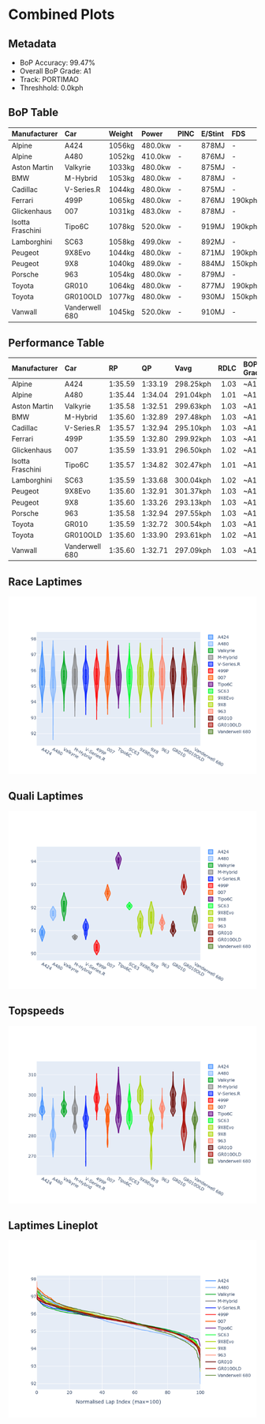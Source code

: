 # Combined Plots

## Metadata

- BoP Accuracy: 99.47%
- Overall BoP Grade: A1
- Track: PORTIMAO
- Threshhold: 0.0kph

## BoP Table
| Manufacturer     | Car            | Weight   | Power   | PINC   | E/Stint   | FDS    |
|:-----------------|:---------------|:---------|:--------|:-------|:----------|:-------|
| Alpine           | A424           | 1056kg   | 480.0kw | -      | 878MJ     | -      |
| Alpine           | A480           | 1052kg   | 410.0kw | -      | 876MJ     | -      |
| Aston Martin     | Valkyrie       | 1033kg   | 480.0kw | -      | 875MJ     | -      |
| BMW              | M-Hybrid       | 1053kg   | 480.0kw | -      | 878MJ     | -      |
| Cadillac         | V-Series.R     | 1044kg   | 480.0kw | -      | 875MJ     | -      |
| Ferrari          | 499P           | 1065kg   | 480.0kw | -      | 876MJ     | 190kph |
| Glickenhaus      | 007            | 1031kg   | 483.0kw | -      | 878MJ     | -      |
| Isotta Fraschini | Tipo6C         | 1078kg   | 520.0kw | -      | 919MJ     | 190kph |
| Lamborghini      | SC63           | 1058kg   | 499.0kw | -      | 892MJ     | -      |
| Peugeot          | 9X8Evo         | 1044kg   | 480.0kw | -      | 871MJ     | 190kph |
| Peugeot          | 9X8            | 1040kg   | 489.0kw | -      | 884MJ     | 150kph |
| Porsche          | 963            | 1054kg   | 480.0kw | -      | 879MJ     | -      |
| Toyota           | GR010          | 1064kg   | 480.0kw | -      | 877MJ     | 190kph |
| Toyota           | GR010OLD       | 1077kg   | 480.0kw | -      | 930MJ     | 150kph |
| Vanwall          | Vanderwell 680 | 1045kg   | 520.0kw | -      | 910MJ     | -      |

## Performance Table
| Manufacturer     | Car            | RP      | QP      | Vavg      |   RDLC | BOP-Grade   | Match   |
|:-----------------|:---------------|:--------|:--------|:----------|-------:|:------------|:--------|
| Alpine           | A424           | 1:35.59 | 1:33.19 | 298.25kph |   1.03 | ~A1         | 99.46%  |
| Alpine           | A480           | 1:35.44 | 1:34.04 | 291.04kph |   1.01 | ~A1         | 97.87%  |
| Aston Martin     | Valkyrie       | 1:35.58 | 1:32.51 | 299.63kph |   1.03 | ~A1         | 100.00% |
| BMW              | M-Hybrid       | 1:35.60 | 1:32.89 | 297.48kph |   1.03 | ~A1         | 100.00% |
| Cadillac         | V-Series.R     | 1:35.57 | 1:32.94 | 295.10kph |   1.03 | ~A1         | 99.96%  |
| Ferrari          | 499P           | 1:35.59 | 1:32.80 | 299.92kph |   1.03 | ~A1         | 99.98%  |
| Glickenhaus      | 007            | 1:35.59 | 1:33.91 | 296.50kph |   1.02 | ~A1         | 97.42%  |
| Isotta Fraschini | Tipo6C         | 1:35.57 | 1:34.82 | 302.47kph |   1.01 | ~A1         | 100.00% |
| Lamborghini      | SC63           | 1:35.59 | 1:33.68 | 300.04kph |   1.02 | ~A1         | 99.52%  |
| Peugeot          | 9X8Evo         | 1:35.60 | 1:32.91 | 301.37kph |   1.03 | ~A1         | 98.70%  |
| Peugeot          | 9X8            | 1:35.60 | 1:33.26 | 293.13kph |   1.03 | ~A1         | 99.96%  |
| Porsche          | 963            | 1:35.58 | 1:32.94 | 297.55kph |   1.03 | ~A1         | 99.89%  |
| Toyota           | GR010          | 1:35.59 | 1:32.72 | 300.54kph |   1.03 | ~A1         | 99.97%  |
| Toyota           | GR010OLD       | 1:35.60 | 1:33.90 | 293.61kph |   1.02 | ~A1         | 100.00% |
| Vanwall          | Vanderwell 680 | 1:35.60 | 1:32.71 | 297.09kph |   1.03 | ~A1         | 99.26%  |

## Race Laptimes
![Race Laptimes](images/race_violin.png)

## Quali Laptimes
![Quali Laptimes](images/quali_violin.png)

## Topspeeds
![Topspeeds](images/topspeed_violin.png)

## Laptimes Lineplot
![Laptimes Lineplot](images/laptime_line.png)

